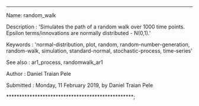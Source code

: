 ***************************
Name: random_walk

Description : 'Simulates the path of a random walk over 1000 time points. Epsilon terms/innovations
are normally distributed - N(0,1).'

Keywords : 'normal-distribution, plot, random, random-number-generation, random-walk, simulation,
standard-normal, stochastic-process, time-series'

See also : ar1_process, randomwalk_ar1

Author : Daniel Traian Pele

Submitted : Monday, 11 February 2019, by Daniel Traian Pele



*************************************************;
